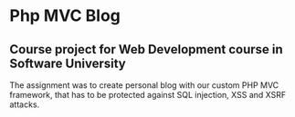 # Php MVC Blog #
Course project for Web Development course in Software University
---

The assignment was to create personal blog with our custom PHP MVC framework, that has to be protected against SQL injection, XSS and XSRF attacks.
